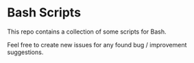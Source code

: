 # Bash Scripts
This repo contains a collection of some scripts for Bash.

Feel free to create new issues for any found bug / improvement suggestions.
